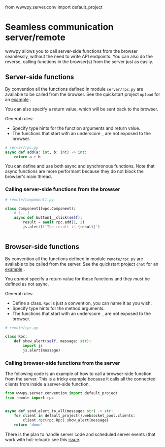 from wwwpy.server.conv import default_project

# Seamless communication server/remote

wwwpy allows you to call server-side functions from the browser seamlessly, 
without the need to write API endpoints.
You can also do the reverse, calling functions in the browser(s) from the server just as easily.


## Server-side functions


By convention all the functions defined in module `server/rpc.py` are available to be called from the browser.
See the quickstart project `upload` for an [example](../src/wwwpy/common/quickstart/upload/server/rpc.py) .

You can also specify a return value, which will be sent back to the browser.

General rules:
- Specify type hints for the function arguments and return value.
- The functions that start with an underscore `_` are not exposed to the browser.

```python
# server/rpc.py
async def add(a: int, b: int) -> int:
    return a + b
```

You can define and use both async and synchronous functions. 
Note that async functions are more performant 
because they do not block the browser's main thread. 

### Calling server-side functions from the browser
```python
# remote/component1.py

class Component1(wpc.Component):
    # [...]
    async def button1__click(self):
        result = await rpc.add(1, 2)
        js.alert(f'The result is {result}')
        
```


## Browser-side functions

By convention all the functions defined in module `remote/rpc.py` are available to be called from the server.
See the quickstart project `chat` for an [example](../src/wwwpy/common/quickstart/chat/remote/rpc.py) .

You _cannot_ specify a return value for these functions and they _must_ be defined as not async.


General rules:
- Define a class. `Rpc` is just a convention, you can name it as you wish. 
- Specify type hints for the method arguments.
- The functions that start with an underscore `_` are not exposed to the browser.


```python
# remote/rpc.py

class Rpc:
    def show_alert(self, message: str):
        import js
        js.alert(message)
```


### Calling browser-side functions from the server

The following code is an example of how to call a browser-side function from the server.
This is a tricky example because it calls all the connected clients from inside a server-side function.

```python
from wwwpy.server.convention import default_project
from remote import rpc


async def send_alert_to_all(message: str) -> str:
    for client in default_project().websocket_pool.clients:
        client.rpc(rpc.Rpc).show_alert(message)
    return 'done'
```

There is the plan to handle server code and scheduled server events (that work with hot-reload): see this [issue](https://github.com/wwwpy-labs/wwwpy/issues/7).
